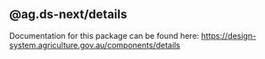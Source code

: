 ## @ag.ds-next/details

Documentation for this package can be found here: https://design-system.agriculture.gov.au/components/details
